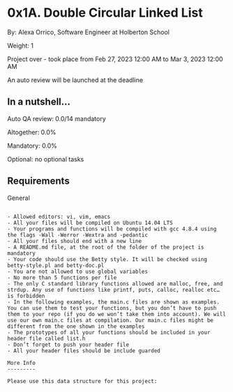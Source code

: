 0x1A. Double Circular Linked List
==================================

By: Alexa Orrico, Software Engineer at Holberton School

Weight: 1

Project over - took place from Feb 27, 2023 12:00 AM to Mar 3, 2023 12:00 AM

An auto review will be launched at the deadline

In a nutshell…
----------------

Auto QA review: 0.0/14 mandatory

Altogether:  0.0%

Mandatory: 0.0%

Optional: no optional tasks

Requirements
------------

General
~~~~~~~

- Allowed editors: vi, vim, emacs
- All your files will be compiled on Ubuntu 14.04 LTS
- Your programs and functions will be compiled with gcc 4.8.4 using the flags -Wall -Werror -Wextra and -pedantic
- All your files should end with a new line
- A README.md file, at the root of the folder of the project is mandatory
- Your code should use the Betty style. It will be checked using betty-style.pl and betty-doc.pl
- You are not allowed to use global variables
- No more than 5 functions per file
- The only C standard library functions allowed are malloc, free, and strdup. Any use of functions like printf, puts, calloc, realloc etc… is forbidden
- In the following examples, the main.c files are shown as examples. You can use them to test your functions, but you don’t have to push them to your repo (if you do we won’t take them into account). We will use our own main.c files at compilation. Our main.c files might be different from the one shown in the examples
- The prototypes of all your functions should be included in your header file called list.h
- Don’t forget to push your header file
- All your header files should be include guarded

More Info
---------

Please use this data structure for this project:
